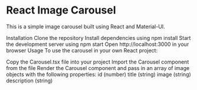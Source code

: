 # React Image Carousel
This is a simple image carousel built using React and Material-UI.

Installation
Clone the repository
Install dependencies using npm install
Start the development server using npm start
Open http://localhost:3000 in your browser
Usage
To use the carousel in your own React project:

Copy the Carousel.tsx file into your project
Import the Carousel component from the file
Render the Carousel component and pass in an array of image objects with the following properties:
id (number)
title (string)
image (string)
description (string)
